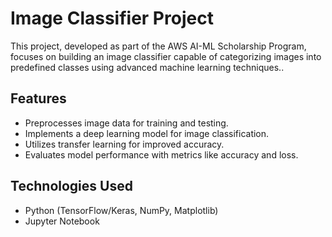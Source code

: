 # Image Classifier Project

This project, developed as part of the AWS AI-ML Scholarship Program, focuses on building an image classifier capable of categorizing images into predefined classes using advanced machine learning techniques..

## Features
- Preprocesses image data for training and testing.
- Implements a deep learning model for image classification.
- Utilizes transfer learning for improved accuracy.
- Evaluates model performance with metrics like accuracy and loss.

## Technologies Used
- Python (TensorFlow/Keras, NumPy, Matplotlib)
- Jupyter Notebook
